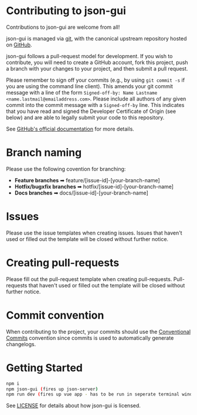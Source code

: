 # Contributing to json-gui

Contributions to json-gui are welcome from all!

json-gui is managed via [git](https://git-scm.com), with the canonical upstream
repository hosted on [GitHub](https://github.com/simoneldevig/json-gui).

json-gui follows a pull-request model for development.  If you wish to
contribute, you will need to create a GitHub account, fork this project, push a
branch with your changes to your project, and then submit a pull request.

Please remember to sign off your commits (e.g., by using `git commit -s` if you
are using the command line client). This amends your git commit message with a line
of the form `Signed-off-by: Name Lastname <name.lastmail@emailaddress.com>`. Please
include all authors of any given commit into the commit message with a
`Signed-off-by` line. This indicates that you have read and signed the Developer
Certificate of Origin (see below) and are able to legally submit your code to
this repository.

See [GitHub's official documentation](https://help.github.com/articles/using-pull-requests/) for more details.

# Branch naming
Please use the following covention for branching: 
- **Feature branches** ➡ feature/[issue-id]-[your-branch-name]
- **Hotfix/bugxfix branches** ➡ hotfix/[issue-id]-[your-branch-name]
- **Docs branches** ➡ docs/[issue-id]-[your-branch-name]

# Issues
Please use the issue templates when creating issues. Issues that haven't used or filled out the template will be closed without further notice.

# Creating pull-requests
Please fill out the pull-request template when creating pull-requests. Pull-requests that haven't used or filled out the template will be closed without further notice.

# Commit convention
When contributing to the project, your commits should use the [Conventional Commits](https://www.conventionalcommits.org/en/v1.0.0/) convention since commits is used to automatically generate changelogs.

# Getting Started

``` bash
npm i
npm json-gui (fires up json-server)
npm run dev (fires up vue app - has to be run in seperate terminal window)
```

See [LICENSE](https://github.com/simoneldevig/json-gui/blob/master/LICENSE)
for details about how json-gui is licensed.
